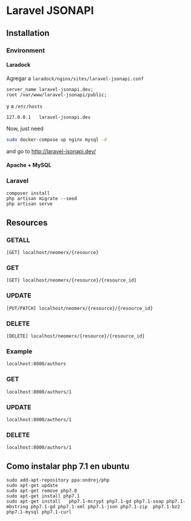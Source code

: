 # Laravel JSONAPI

## Installation

### Environment

#### Laradock

Agregar a `laradock/nginx/sites/laravel-jsonapi.conf`

```
server_name laravel-jsonapi.dev;
root /var/www/laravel-jsonapi/public;
```

y a `/etc/hosts`

```
127.0.0.1   laravel-jsonapi.dev
```

Now, just need

```bash
sudo docker-compose up nginx mysql -d
```

and go to <http://laravel-jsonapi.dev/>

#### Apache + MySQL

### Laravel

```
composer install
php artisan migrate --seed
php artisan serve
```

## Resources

### GETALL

```
[GET] localhost/neomerx/{resource}
```

### GET

```
[GET] localhost/neomerx/{resource}/{resource_id}
```

### UPDATE

```
[PUT/PATCH] localhost/neomerx/{resource}/{resource_id}
```

### DELETE

```
[DELETE] localhost/neomerx/{resource}/{resource_id}
```

### Example

```
localhost:8000/authors
```

### GET

```
localhost:8000/authors/1
```

### UPDATE

```
localhost:8000/authors/1
```

### DELETE

```
localhost:8000/authors/1
```

## Como instalar php 7.1 en ubuntu

```
sudo add-apt-repository ppa:ondrej/php
sudo apt-get update
sudo apt-get remove php7.0
sudo apt-get install php7.1
sudo apt-get install   php7.1-mcrypt php7.1-gd php7.1-soap php7.1-mbstring php7.1-gd php7.1-xml php7.1-json php7.1-zip  php7.1-bz2 php7.1-mysql php7.1-curl
```
